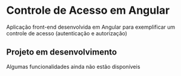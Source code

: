 # Controle de Acesso em Angular #
Aplicação front-end desenvolvida em Angular para exemplificar um controle de acesso (autenticação e autorização)


## Projeto em desenvolvimento
Algumas funcionalidades ainda não estão disponíveis

